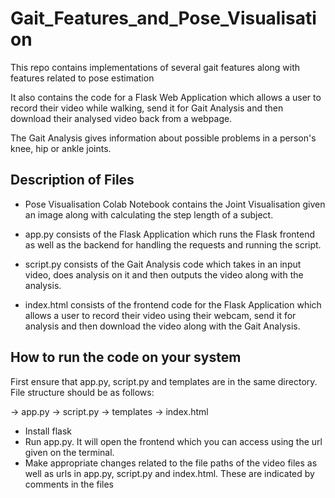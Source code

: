 # Gait_Features_and_Pose_Visualisation
This repo contains implementations of several gait features along with features related to pose estimation

It also contains the code for a Flask Web Application which allows a user to record their video while walking, send it for Gait Analysis and then download their analysed video back from a webpage.

The Gait Analysis gives information about possible problems in a person's knee, hip or ankle joints.

## Description of Files

* Pose Visualisation Colab Notebook contains the Joint Visualisation given an image along with calculating the step length of a subject.

* app.py consists of the Flask Application which runs the Flask frontend as well as the backend for handling the requests and running the script.

* script.py consists of the Gait Analysis code which takes in an input video, does analysis on it and then outputs the video along with the analysis.

* index.html consists of the frontend code for the Flask Application which allows a user to record their video using their webcam, send it for analysis and then download the video along with the Gait Analysis.



## How to run the code on your system

First ensure that app.py, script.py and templates are in the same directory. File structure should be as follows:

-> app.py
-> script.py
-> templates
  -> index.html

* Install flask
* Run app.py. It will open the frontend which you can access using the url given on the terminal.
* Make appropriate changes related to the file paths of the video files as well as urls in app.py, script.py and index.html. These are indicated by comments in the files
